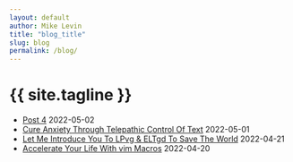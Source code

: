 ```yaml
---
layout: default
author: Mike Levin
title: "blog_title"
slug: blog
permalink: /blog/
---
```


# {{ site.tagline }}

- [Post 4](/blog/post-4/) 2022-05-02
- [Cure Anxiety Through Telepathic Control Of Text](/blog/cure-anxiety-through-telepathic-control-of-text/) 2022-05-01
- [Let Me Introduce You To LPvg & ELTgd To Save The World](/blog/let-me-introduce-you-to-lpvg-eltgd-to-save-the-world/) 2022-04-21
- [Accelerate Your Life With vim Macros](/blog/accelerate-your-life-with-vim-macros/) 2022-04-20